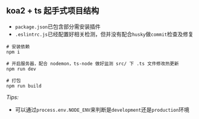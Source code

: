 ## koa2 + ts 起手式项目结构

- `package.json`已包含部分需安装插件
- `.eslintrc.js`已经配置好相关检测，但并没有配合`husky`做`commit`检查及修复



```shell
# 安装依赖
npm i

# 开启服务器，配合 nodemon，ts-node 做好监测 src/ 下 .ts 文件修改热更新
npm run dev

# 打包
npm run build
```



*Tips:*

- 可以通过`process.env.NODE_ENV`来判断是`development`还是`production`环境

